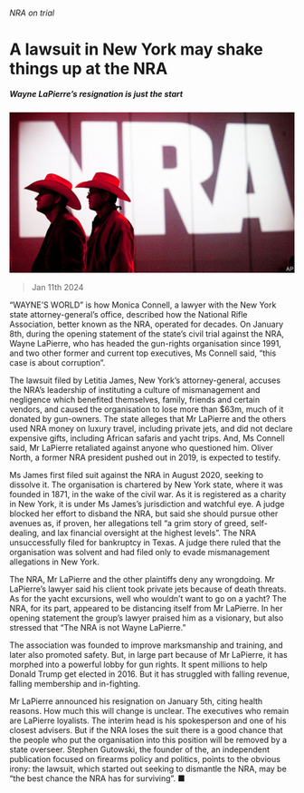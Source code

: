 ###### NRA on trial

# A lawsuit in New York may shake things up at the NRA 

##### Wayne LaPierre’s resignation is just the start 

![image](images/20240113_USP004.jpg) 

> Jan 11th 2024 

“WAYNE’S WORLD” is how Monica Connell, a lawyer with the New York state attorney-general’s office, described how the National Rifle Association, better known as the NRA, operated for decades. On January 8th, during the opening statement of the state’s civil trial against the NRA, Wayne LaPierre, who has headed the gun-rights organisation since 1991, and two other former and current top executives, Ms Connell said, “this case is about corruption”. 

The lawsuit filed by Letitia James, New York’s attorney-general, accuses the NRA’s leadership of instituting a culture of mismanagement and negligence which benefited themselves, family, friends and certain vendors, and caused the organisation to lose more than $63m, much of it donated by gun-owners. The state alleges that Mr LaPierre and the others used NRA money on luxury travel, including private jets, and did not declare expensive gifts, including African safaris and yacht trips. And, Ms Connell said, Mr LaPierre retaliated against anyone who questioned him. Oliver North, a former NRA president pushed out in 2019, is expected to testify.

Ms James first filed suit against the NRA in August 2020, seeking to dissolve it. The organisation is chartered by New York state, where it was founded in 1871, in the wake of the civil war. As it is registered as a charity in New York, it is under Ms James’s jurisdiction and watchful eye. A judge blocked her effort to disband the NRA, but said she should pursue other avenues as, if proven, her allegations tell “a grim story of greed, self-dealing, and lax financial oversight at the highest levels”. The NRA unsuccessfully filed for bankruptcy in Texas. A judge there ruled that the organisation was solvent and had filed only to evade mismanagement allegations in New York.

The NRA, Mr LaPierre and the other plaintiffs deny any wrongdoing. Mr LaPierre’s lawyer said his client took private jets because of death threats. As for the yacht excursions, well who wouldn’t want to go on a yacht? The NRA, for its part, appeared to be distancing itself from Mr LaPierre. In her opening statement the group’s lawyer praised him as a visionary, but also stressed that “The NRA is not Wayne LaPierre.” 

The association was founded to improve marksmanship and training, and later also promoted safety. But, in large part because of Mr LaPierre, it has morphed into a powerful lobby for gun rights. It spent millions to help Donald Trump get elected in 2016. But it has struggled with falling revenue, falling membership and in-fighting.

Mr LaPierre announced his resignation on January 5th, citing health reasons. How much this will change is unclear. The executives who remain are LaPierre loyalists. The interim head is his spokesperson and one of his closest advisers. But if the NRA loses the suit there is a good chance that the people who put the organisation into this position will be removed by a state overseer. Stephen Gutowski, the founder of the, an independent publication focused on firearms policy and politics, points to the obvious irony: the lawsuit, which started out seeking to dismantle the NRA, may be “the best chance the NRA has for surviving”. ■


